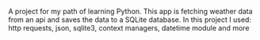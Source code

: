 A project for my path of learning Python. This app is fetching weather data from an api and saves the data to a SQLite database.
In this project I used: http requests, json, sqlite3, context managers, datetime module and more
